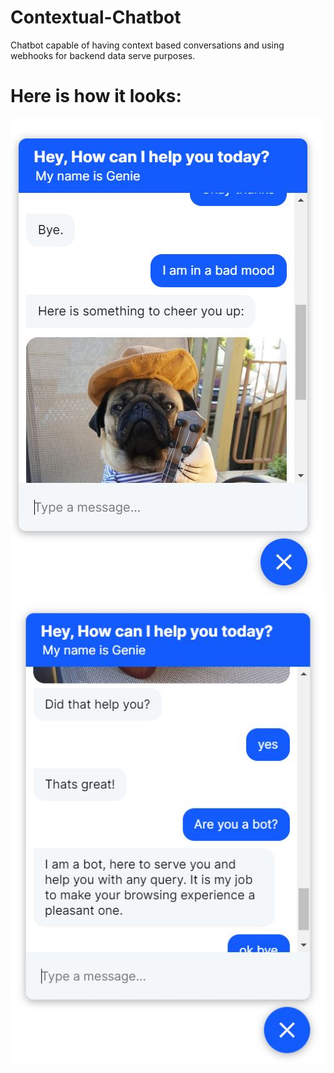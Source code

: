 # Contextual-Chatbot
Chatbot capable of having context based conversations and using webhooks for backend data serve purposes.
# Here is how it looks:
![alt text](https://raw.githubusercontent.com/ArnavBalyan/Contextual-Chatbot/master/visual/chtbt2.JPG)
![alt text](https://raw.githubusercontent.com/ArnavBalyan/Contextual-Chatbot/master/visual/chtbt3.JPG)
